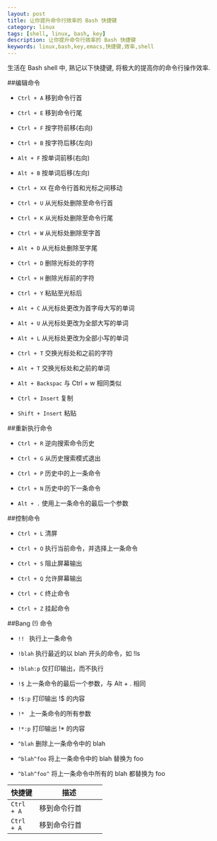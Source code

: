 ```yaml
---
layout: post
title: 让你提升命令行效率的 Bash 快捷键
category: linux
tags: [shell, linux, bash, key]
description: 让你提升命令行效率的 Bash 快捷键
keywords: linux,bash,key,emacs,快捷键,效率,shell
---
```


生活在 Bash shell 中, 熟记以下快捷键, 将极大的提高你的命令行操作效率.

##编辑命令

- `Ctrl + A`           移到命令行首

- `Ctrl + E`           移到命令行尾

- `Ctrl + F`           按字符前移(右向)

- `Ctrl + B`           按字符后移(左向)

- `Alt + F`            按单词前移(右向)

- `Alt + B`            按单词后移(左向)

- `Ctrl + XX`          在命令行首和光标之间移动

- `Ctrl + U`           从光标处删除至命令行首

- `Ctrl + K`           从光标处删除至命令行尾

- `Ctrl + W`           从光标处删除至字首

- `Alt + D`            从光标处删除至字尾

- `Ctrl + D`           删除光标处的字符

- `Ctrl + H`           删除光标前的字符

- `Ctrl + Y`           粘贴至光标后

- `Alt + C`            从光标处更改为首字母大写的单词

- `Alt + U`            从光标处更改为全部大写的单词

- `Alt + L`            从光标处更改为全部小写的单词

- `Ctrl + T`           交换光标处和之前的字符

- `Alt + T`            交换光标处和之前的单词

- `Alt + Backspac`     与 Ctrl + w 相同类似

- `Ctrl + Insert`      复制

- `Shift + Insert`     粘贴


##重新执行命令

- `Ctrl + R`           逆向搜索命令历史

- `Ctrl + G`           从历史搜索模式退出

- `Ctrl + P`           历史中的上一条命令

- `Ctrl + N`           历史中的下一条命令

- `Alt + .`            使用上一条命令的最后一个参数


##控制命令

- `Ctrl + L`           清屏

- `Ctrl + O`           执行当前命令，并选择上一条命令

- `Ctrl + S`           阻止屏幕输出

- `Ctrl + Q`           允许屏幕输出

- `Ctrl + C`           终止命令

- `Ctrl + Z`           挂起命令


##Bang (!) 命令

- `!! `                执行上一条命令

- `!blah`              执行最近的以 blah 开头的命令，如 !ls

- `!blah:p`            仅打印输出，而不执行

- `!$`                 上一条命令的最后一个参数，与 Alt + . 相同

- `!$:p`               打印输出 !$ 的内容

- `!* `                上一条命令的所有参数

- `!*:p`               打印输出 !* 的内容

- `^blah`              删除上一条命令中的 blah

- `^blah^foo`          将上一条命令中的 blah 替换为 foo

- `^blah^foo^`         将上一条命令中所有的 blah 都替换为 foo

<table class="table table-bordered table-striped">
  <thead>
    <tr>
      <th style="width:35px; text-align:center;" nowrap>快捷键</th>
      <th style="width:135px; text-align:center;" nowrap>描述</th>
    </tr>
  </thead>
  <tbody>
    <tr>
      <td><code>Ctrl + A</code></td>
      <td>移到命令行首</td>
    </tr>
    <tr>
      <td><code>Ctrl + A</code></td>
      <td>移到命令行首</td>
    </tr>
  </tbody>
</table>